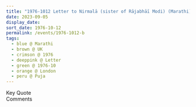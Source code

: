 ```yaml
---
title: "1976-1012 Letter to Nirmalā (sister of Rājabhāī Modi) (Marathi), On Pūjā, London, UK"
date: 2023-09-05
display_date: 
sort_date: 1976-10-12
permalink: /events/1976-1012-b
tags:
  - blue @ Marathi
  - brown @ UK
  - crimson @ 1976
  - deeppink @ Letter
  - green @ 1976-10
  - orange @ London
  - peru @ Puja
---
```


<wave-list>
  <list-title color="green" width="75">Key Quote</list-title>
  <list-item color="BlanchedAlmond"  width="200"></list-item>
  <list-item color="Lavender"></list-item>
  <list-item color="BlanchedAlmond"></list-item>
</wave-list>

<br>

<wave-list>
  <list-title color="green" width="75">Comments</list-title>
  <list-item color="BlanchedAlmond"  width="200"></list-item>
  <list-item color="Lavender"></list-item>
  <list-item color="BlanchedAlmond"></list-item>
</wave-list>